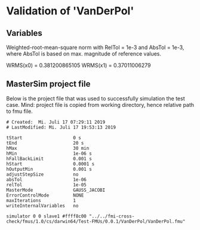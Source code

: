 # Validation of 'VanDerPol'

## Variables
Weighted-root-mean-square norm with RelTol = 1e-3 and AbsTol = 1e-3, where
AbsTol is based on max. magnitude of reference values.

WRMS(x0) = 0.381200865105
WRMS(x1) = 0.37011006279

## MasterSim project file

Below is the project file that was used to successfully simulation the test case.
Mind: project file is copied from working directory, hence relative path to fmu file.

```
# Created:	Mi. Juli 17 07:29:11 2019
# LastModified:	Mi. Juli 17 19:53:13 2019

tStart                   0 s
tEnd                     20 s
hMax                     30 min
hMin                     1e-06 s
hFallBackLimit           0.001 s
hStart                   0.0001 s
hOutputMin               0.001 s
adjustStepSize           no
absTol                   1e-06
relTol                   1e-05
MasterMode               GAUSS_JACOBI
ErrorControlMode         NONE
maxIterations            1
writeInternalVariables   no

simulator 0 0 slave1 #ffff8c00 "../../fmi-cross-check/fmus/1.0/cs/darwin64/Test-FMUs/0.0.1/VanDerPol/VanDerPol.fmu"
```


